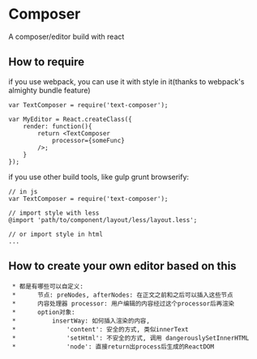 # Composer
A composer/editor build with react

## How to require
if you use webpack, you can use it with style in it(thanks to webpack's almighty bundle feature)

    var TextComposer = require('text-composer');

    var MyEditor = React.createClass({
        render: function(){
            return <TextComposer
                processor={someFunc}
            />;
        }
    });

if you use other build tools, like gulp grunt browserify:

    // in js
    var TextComposer = require('text-composer');

    // import style with less
    @import 'path/to/component/layout/less/layout.less';

    // or import style in html
    ...


## How to create your own editor based on this 

     * 都是有哪些可以自定义: 
     *      节点: preNodes, afterNodes: 在正文之前和之后可以插入这些节点
     *      内容处理器 processor: 用户编辑的内容经过这个processor后再渲染
     *      option对象: 
     *          insertWay: 如何插入渲染的内容, 
     *              'content': 安全的方式, 类似innerText
     *              'setHtml': 不安全的方式, 调用 dangerouslySetInnerHTML
     *              'node': 直接return出process后生成的ReactDOM